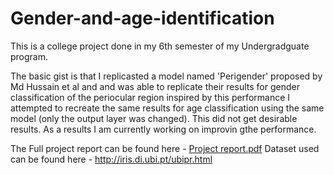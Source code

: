 # Gender-and-age-identification
This is a college project done in my 6th semester of my Undergradguate program. 

The basic gist is that I replicasted a model named 'Perigender' proposed by Md Hussain et al and and was able to replicate their results for gender classification of the periocular region
inspired by this performance I attempted to recreate the same results for age classification using the same model (only the output layer was changed). This did not get desirable results. As a results I am currently working on improvin gthe performance. 

The Full project report can be found here - [Project report.pdf](https://github.com/godofsandwich/Gender-and-age-identification/files/12260675/Project.report.pdf)
Dataset used can be found here - http://iris.di.ubi.pt/ubipr.html
